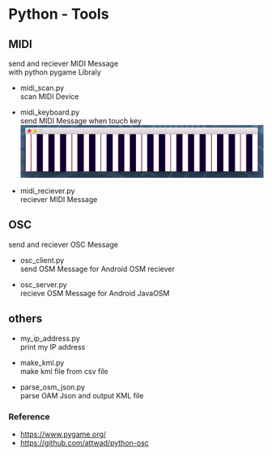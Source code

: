 Python - Tools
===============

## MIDI <br/>
send and reciever MIDI Message <br/>
with python pygame Libraly<br/>

* midi_scan.py <br/>
scan MIDI Device <br/>

* midi_keyboard.py <br/>
send MIDI Message when touch key <br/>
<img src="mac_midi_keyboard.png" width="600" /> <br/>

* midi_reciever.py <br/>
reciever MIDI Message <br/>

## OSC <br/>
send and reciever OSC Message <br/>
* osc_client.py <br/>
send OSM Message for Android OSM reciever <br/>

* osc_server.py <br/>
recieve OSM Message for Android JavaOSM  <br/>

## others <br/>
* my_ip_address.py <br/>
print my IP address <br/>

* make_kml.py <br/>
make kml file from csv file <br/>

* parse_osm_json.py <br/>
parse OAM Json and output KML file <br/>

### Reference <br/>
* https://www.pygame.org/ <br/>
* https://github.com/attwad/python-osc <br/>

